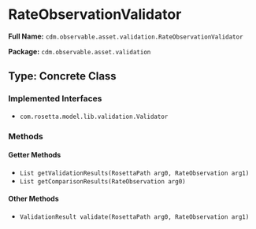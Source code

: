 # RateObservationValidator

**Full Name:** `cdm.observable.asset.validation.RateObservationValidator`

**Package:** `cdm.observable.asset.validation`

## Type: Concrete Class

### Implemented Interfaces

- `com.rosetta.model.lib.validation.Validator`

### Methods

#### Getter Methods

- `List getValidationResults(RosettaPath arg0, RateObservation arg1)`
- `List getComparisonResults(RateObservation arg0)`

#### Other Methods

- `ValidationResult validate(RosettaPath arg0, RateObservation arg1)`

